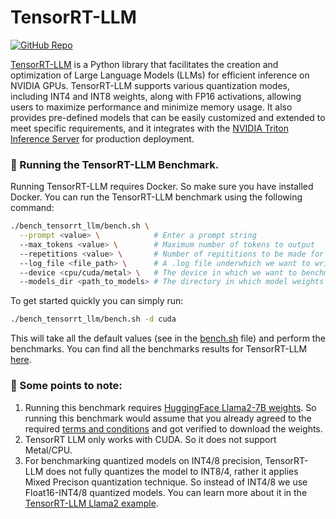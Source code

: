 # TensorRT-LLM

[![GitHub Repo](https://img.shields.io/badge/github-%23121011.svg?style=for-the-badge&logo=github&logoColor=white)](https://github.com/NVIDIA/TensorRT-LLM) &nbsp;

[TensorRT-LLM](https://github.com/NVIDIA/TensorRT-LLM) is a Python library that facilitates the creation and optimization of Large Language Models (LLMs) for efficient inference on NVIDIA GPUs. TensorRT-LLM supports various quantization modes, including INT4 and INT8 weights, along with FP16 activations, allowing users to maximize performance and minimize memory usage. It also provides pre-defined models that can be easily customized and extended to meet specific requirements, and it integrates with the [NVIDIA Triton Inference Server](https://github.com/triton-inference-server/server) for production deployment.

### 🚀 Running the TensorRT-LLM Benchmark.

Running TensorRT-LLM requires Docker. So make sure you have installed Docker. You can run the TensorRT-LLM  benchmark using the following command:

```bash
./bench_tensorrt_llm/bench.sh \
  --prompt <value> \            # Enter a prompt string
  --max_tokens <value> \        # Maximum number of tokens to output
  --repetitions <value> \       # Number of repititions to be made for the prompt.
  --log_file <file_path> \      # A .log file underwhich we want to write the results.
  --device <cpu/cuda/metal> \   # The device in which we want to benchmark.
  --models_dir <path_to_models> # The directory in which model weights are present
```

To get started quickly you can simply run:

```bash
./bench_tensorrt_llm/bench.sh -d cuda
```
This will take all the default values (see in the [bench.sh](/bench_tensorrt_llm/bench.sh) file) and perform the benchmarks. You can find all the benchmarks results for TensorRT-LLM [here](/docs/llama2.md).


### 👀 Some points to note:

1. Running this benchmark requires [HuggingFace Llama2-7B weights](https://huggingface.co/meta-llama/Llama-2-7b). So running this benchmark would assume that you already agreed to the required [terms and conditions](https://ai.meta.com/resources/models-and-libraries/llama-downloads/) and got verified to download the weights.
2. TensorRT LLM only works with CUDA. So it does not support Metal/CPU.
3. For benchmarking quantized models on INT4/8 precision, TensorRT-LLM does not fully quantizes the model to INT8/4, rather it applies Mixed Precison quantization technique. So instead of INT4/8 we use Float16-INT4/8 quantized models. You can learn more about it in the [TensorRT-LLM Llama2 example](https://github.com/NVIDIA/TensorRT-LLM/blob/release/0.5.0/examples/llama/README.md).
